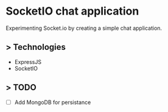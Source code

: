 # SocketIO chat application
Experimenting Socket.io by creating a simple chat application. 

## > Technologies 
- ExpressJS
- SocketIO

## > TODO
- [ ] Add MongoDB for persistance